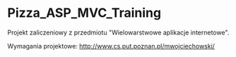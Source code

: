 # Pizza_ASP_MVC_Training

Projekt zaliczeniowy z przedmiotu "Wielowarstwowe aplikacje internetowe".

Wymagania projektowe:
http://www.cs.put.poznan.pl/mwojciechowski/
